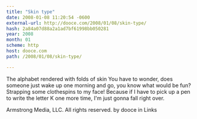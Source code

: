 ```yaml
---
title: "Skin type"
date: 2008-01-08 11:20:54 -0600
external-url: http://dooce.com/2008/01/08/skin-type/
hash: 2a84a07d88a2a1ad7bf61998bb050281
year: 2008
month: 01
scheme: http
host: dooce.com
path: /2008/01/08/skin-type/

---
```


The alphabet rendered with folds of skin
You have to wonder, does someone just wake up one morning and go, you know what would be fun? Strapping some clothespins to my face! Because if I have to pick up a pen to write the letter K one more time, I'm just gonna fall right over.

 Armstrong Media, LLC. All rights reserved.
by dooce in Links
